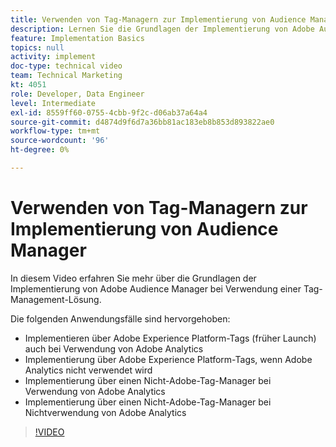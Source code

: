 ```yaml
---
title: Verwenden von Tag-Managern zur Implementierung von Audience Manager
description: Lernen Sie die Grundlagen der Implementierung von Adobe Audience Manager bei der Verwendung einer Tag-Management-Lösung kennen.
feature: Implementation Basics
topics: null
activity: implement
doc-type: technical video
team: Technical Marketing
kt: 4051
role: Developer, Data Engineer
level: Intermediate
exl-id: 8559ff60-0755-4cbb-9f2c-d06ab37a64a4
source-git-commit: d4874d9f6d7a36bb81ac183eb8b853d893822ae0
workflow-type: tm+mt
source-wordcount: '96'
ht-degree: 0%

---
```


# Verwenden von Tag-Managern zur Implementierung von Audience Manager

In diesem Video erfahren Sie mehr über die Grundlagen der Implementierung von Adobe Audience Manager bei Verwendung einer Tag-Management-Lösung.

Die folgenden Anwendungsfälle sind hervorgehoben:

* Implementieren über Adobe Experience Platform-Tags (früher Launch) auch bei Verwendung von Adobe Analytics
* Implementierung über Adobe Experience Platform-Tags, wenn Adobe Analytics nicht verwendet wird
* Implementierung über einen Nicht-Adobe-Tag-Manager bei Verwendung von Adobe Analytics
* Implementierung über einen Nicht-Adobe-Tag-Manager bei Nichtverwendung von Adobe Analytics

>[!VIDEO](https://video.tv.adobe.com/v/32944/?quality=12&captions=ger)
